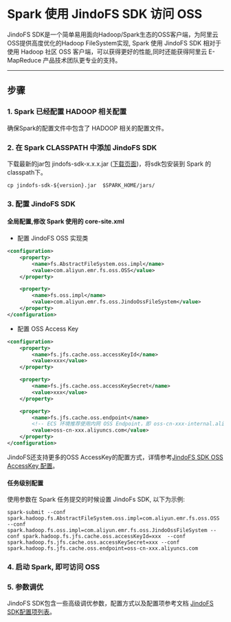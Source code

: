# Spark 使用 JindoFS SDK 访问 OSS


JindoFS SDK是一个简单易用面向Hadoop/Spark生态的OSS客户端，为阿里云OSS提供高度优化的Hadoop FileSystem实现, Spark 使用 JindoFS SDK 相对于使用 Hadoop 社区 OSS 客户端，可以获得更好的性能,同时还能获得阿里云 E-MapReduce 产品技术团队更专业的支持。

---

## 步骤

### 1. Spark 已经配置 HADOOP 相关配置
确保Spark的配置文件中包含了 HADOOP 相关的配置文件。


### 2. 在 Spark CLASSPATH 中添加 JindoFS SDK
下载最新的jar包 jindofs-sdk-x.x.x.jar ([下载页面](../jindofs_sdk_download.md))，将sdk包安装到 Spark 的classpath下。
````
cp jindofs-sdk-${version}.jar  $SPARK_HOME/jars/
````

### 3. 配置 JindoFS SDK 
#### 全局配置,修改 Spark 使用的 core-site.xml
* 配置 JindoFS OSS 实现类
```xml
<configuration>
    <property>
        <name>fs.AbstractFileSystem.oss.impl</name>
        <value>com.aliyun.emr.fs.oss.OSS</value>
    </property>

    <property>
        <name>fs.oss.impl</name>
        <value>com.aliyun.emr.fs.oss.JindoOssFileSystem</value>
    </property>
</configuration>
```
* 配置 OSS Access Key
```xml
<configuration>
    <property>
        <name>fs.jfs.cache.oss.accessKeyId</name>
        <value>xxx</value>
    </property>

    <property>
        <name>fs.jfs.cache.oss.accessKeySecret</name>
        <value>xxx</value>
    </property>

    <property>
        <name>fs.jfs.cache.oss.endpoint</name>
      	<!-- ECS 环境推荐使用内网 OSS Endpoint，即 oss-cn-xxx-internal.aliyuncs.com -->
        <value>oss-cn-xxx.aliyuncs.com</value>
    </property>
</configuration>
```
JindoFS还支持更多的OSS AccessKey的配置方式，详情参考[JindoFS SDK OSS AccessKey 配置](../jindofs_sdk_credential_provider.md)。<br />

#### 任务级别配置
使用参数在 Spark 任务提交的时候设置 JindoFs SDK, 以下为示例:
 ```  
spark-submit --conf spark.hadoop.fs.AbstractFileSystem.oss.impl=com.aliyun.emr.fs.oss.OSS --conf spark.hadoop.fs.oss.impl=com.aliyun.emr.fs.oss.JindoOssFileSystem --conf spark.hadoop.fs.jfs.cache.oss.accessKeyId=xxx  --conf spark.hadoop.fs.jfs.cache.oss.accessKeySecret=xxx --conf spark.hadoop.fs.jfs.cache.oss.endpoint=oss-cn-xxx.aliyuncs.com 
 ```
### 4. 启动 Spark, 即可访问 OSS

### 5. 参数调优
JindoFS SDK包含一些高级调优参数，配置方式以及配置项参考文档 [JindoFS SDK配置项列表](../jindofs_sdk_configuration_list.md)。
<br />
